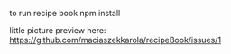 to run recipe book
npm install

little picture preview here: 
https://github.com/maciaszekkarola/recipeBook/issues/1
